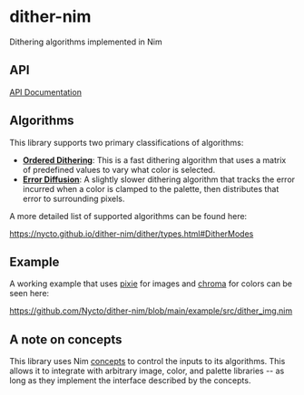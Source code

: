 # dither-nim
Dithering algorithms implemented in Nim

## API

[API Documentation](https://nycto.github.io/dither-nim/)

## Algorithms

This library supports two primary classifications of algorithms:

* __[Ordered Dithering](https://en.wikipedia.org/wiki/Ordered_dithering)__: This is a fast dithering algorithm that uses
  a matrix of predefined values to vary what color is selected.
* __[Error Diffusion](https://en.wikipedia.org/wiki/Error_diffusion)__: A slightly slower dithering algorithm that
  tracks the error incurred when a color is clamped to the palette, then distributes that error to surrounding pixels.

A more detailed list of supported algorithms can be found here:

https://nycto.github.io/dither-nim/dither/types.html#DitherModes

## Example

A working example that uses [pixie](https://github.com/treeform/pixie) for images and
[chroma](https://github.com/treeform/chroma) for colors can be seen here:

https://github.com/Nycto/dither-nim/blob/main/example/src/dither_img.nim

## A note on concepts

This library uses Nim [concepts](https://nim-lang.org/docs/manual_experimental.html#concepts) to control the inputs
to its algorithms. This allows it to integrate with arbitrary image, color, and palette libraries -- as long as they
implement the interface described by the concepts.
